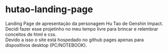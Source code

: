 # hutao-landing-page

Landing Page de apresentação da personagem Hu Tao de Genshin Impact.  
Decidi fazer esse projetinho no meu tempo livre para brincar e relembrar conceitos de html e css.  
Devido a isso o site está hospedado no github pages apenas para dispositivos desktop (PC/NOTEBOOK).  
